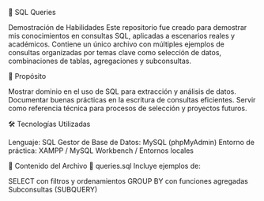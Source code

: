 🧠 SQL Queries

Demostración de Habilidades
Este repositorio fue creado para demostrar mis conocimientos en consultas SQL, aplicadas a escenarios reales y académicos. Contiene un único archivo con múltiples ejemplos de consultas organizadas por temas clave como selección de datos, combinaciones de tablas, agregaciones y subconsultas.

🎯 Propósito

Mostrar dominio en el uso de SQL para extracción y análisis de datos.
Documentar buenas prácticas en la escritura de consultas eficientes.
Servir como referencia técnica para procesos de selección y proyectos futuros.


🛠️ Tecnologías Utilizadas

Lenguaje: SQL
Gestor de Base de Datos: MySQL (phpMyAdmin)
Entorno de práctica: XAMPP / MySQL Workbench / Entornos locales


📄 Contenido del Archivo
📁 queries.sql
Incluye ejemplos de:

SELECT con filtros y ordenamientos
GROUP BY con funciones agregadas
Subconsultas (SUBQUERY)
